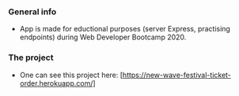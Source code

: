 ### **General info**
- App is made for eductional purposes (server Express, practising endpoints) during Web Developer Bootcamp 2020.

### **The project**
- One can see this project here:
[https://new-wave-festival-ticket-order.herokuapp.com/]